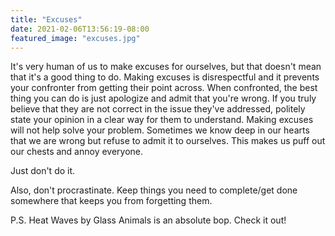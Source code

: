 ```yaml
---
title: "Excuses"
date: 2021-02-06T13:56:19-08:00
featured_image: "excuses.jpg"
---
```


It's very human of us to make excuses for ourselves, but that doesn't mean that it's a good thing to do. Making excuses is disrespectful and it prevents your confronter from getting their point across. When confronted, the best thing you can do is just apologize and admit that you're wrong. If you truly believe that they are not correct in the issue they've addressed, politely state your opinion in a clear way for them to understand. Making excuses will not help solve your problem. Sometimes we know deep in our hearts that we are wrong but refuse to admit it to ourselves. This makes us puff out our chests and annoy everyone.

Just don't do it.

Also, don't procrastinate. Keep things you need to complete/get done somewhere that keeps you from forgetting them.

P.S. Heat Waves by Glass Animals is an absolute bop. Check it out!

